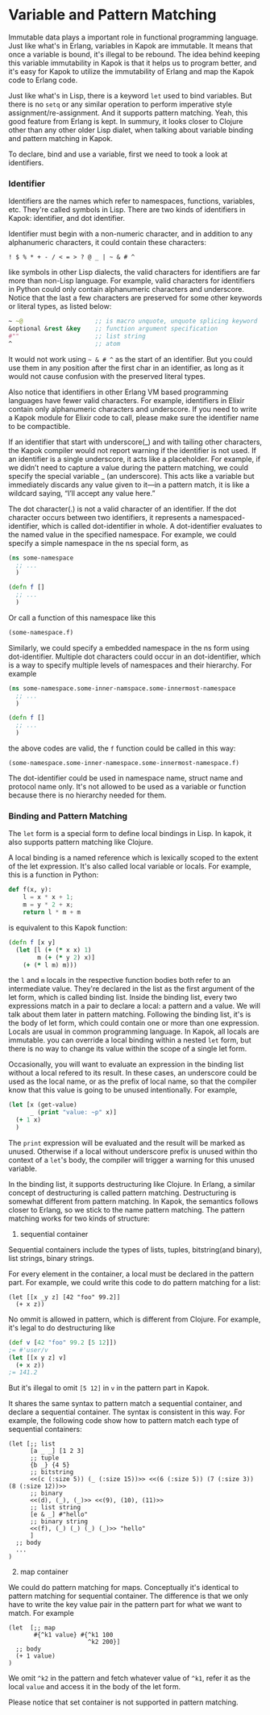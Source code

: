 Variable and Pattern Matching
==========

Immutable data plays a important role in functional programming language. Just like what's in Erlang, variables in Kapok are immutable. It means that once a variable is bound, it's illegal to be rebound. The idea behind keeping this variable immutability in Kapok is that it helps us to program better, and it's easy for Kapok to utilize the immutability of Erlang and map the Kapok code to Erlang code.

Just like what's in Lisp, there is a keyword `let` used to bind variables. But there is no `setq` or any similar operation to perform imperative style assignment/re-assignment. And it supports pattern matching. Yeah, this good feature from Erlang is kept. In summury, it looks closer to Clojure other than any other older Lisp dialet, when talking about variable binding and pattern matching in Kapok.

To declare, bind and use a variable, first we need to took a look at identifiers.

### Identifier

Identifiers are the names which refer to namespaces, functions, variables, etc. They're called symbols in Lisp. There are two kinds of identifiers in Kapok: identifier, and dot identifier.

Identifier must begin with a non-numeric character, and in addition to any alphanumeric characters, it could contain these characters:

```text
! $ % * + - / < = > ? @ _ | ~ & # ^
```

like symbols in other Lisp dialects, the valid characters for identifiers are far more than non-Lisp language. For example, valid characters for identifiers in Python could only contain alphanumeric characters and underscore. Notice that the last a few characters are preserved for some other keywords or literal types, as listed below:

```clojure
~ ~@                    ;; is macro unquote, unquote splicing keyword
&optional &rest &key    ;; function argument specification
#""                     ;; list string
^                       ;; atom
```

It would not work using `~ & # ^` as the start of an identifier. But you could use them in any position after the first char in an identifier, as long as it would not cause confusion with the preserved literal types.

Also notice that identifiers in other Erlang VM based programming languages have fewer valid characters. For example, identifiers in Elixir contain only alphanumeric characters and underscore. If you need to write a Kapok module for Elixir code to call, please make sure the identifier name to be compactible.

If an identifier that start with underscore(_) and with tailing other characters, the Kapok compiler would not report warning if the identifier is not used. If an identifier is a single underscore, it acts like a placeholder. For example, if we didn’t need to capture a value during the pattern matching, we could specify the special variable _ (an underscore). This acts like a variable but immediately discards any value given to it—in a pattern match, it is like a wildcard saying, “I’ll accept any value here.”

The dot character(.) is not a valid character of an identifier. If the dot character occurs between two identifiers, it represents a namespaced-identifier, which is called dot-identifier in whole. A dot-identifier evaluates to the named value in the specified namespace. For example, we could specify a simple namespace in the ns special form, as

```clojure
(ns some-namespace
  ;; ...
  )

(defn f []
  ;; ...
  )
```

Or call a function of this namespace like this

```clojure
(some-namespace.f)
```

Similarly, we could specify a embedded namespace in the ns form using dot-identifier. Multiple dot characters could occur in an dot-identifier, which is a way to specify multiple levels of namespaces and their hierarchy. For example

```clojure
(ns some-namespace.some-inner-namspace.some-innermost-namespace
  ;; ...
  )

(defn f []
  ;; ...
  )
```

the above codes are valid, the `f` function could be called in this way:

```
(some-namespace.some-inner-namespace.some-innermost-namespace.f)
```

The dot-identifier could be used in namespace name, struct name and protocol name only. It's not allowed to be used as a variable or function because there is no hierarchy needed for them.

### Binding and Pattern Matching

The `let` form is a special form to define local bindings in Lisp. In kapok, it also supports pattern matching like Clojure.

A local binding is a named reference which is lexically scoped to the extent of the let expression. It's also called local variable or locals. For example, this is a function in Python:

```python
def f(x, y):
    l = x * x + 1;
    m = y * 2 + x;
    return l * m + m
```

is equivalent to this Kapok function:

```clojure
(defn f [x y]
  (let [l (+ (* x x) 1)
        m (+ (* y 2) x)]
    (+ (* l m) m)))
```

the `l` and `m` locals in the respective function bodies both refer to an intermediate value. They're declared in the list as the first argument of the let form, which is called binding list. Inside the binding list, every two expressions match in a pair to declare a local: a pattern and a value. We will talk about them later in pattern matching. Following the binding list, it's is the body of let form, which could contain one or more than one expression. Locals are usual in common programming language. In Kapok, all locals are immutable. you can override a local binding within a nested `let` form, but there is no way to change its value within the scope of a single let form. 

Occasionally, you will want to evaluate an expression in the binding list without a local refered to its result. In these cases, an underscore could be used as the local name, or as the prefix of local name, so that the compiler know that this value is going to be unused intentionally. For example,

```clojure
(let [x (get-value)
      _ (print "value: ~p" x)]
  (+ 1 x)
  )
```

The `print` expression will be evaluated and the result will be marked as unused. Otherwise if a local without underscore prefix is unused within tho context of a `let`'s body, the compiler will trigger a warning for this unused variable.

In the binding list, it supports destructuring like Clojure. In Erlang, a similar concept of destructuring is called pattern matching. Destructuring is somewhat different from pattern matching. In Kapok, the semantics follows closer to Erlang, so we stick to the name pattern matching. The pattern matching works for two kinds of structure:

1. sequential container

  Sequential containers include the types of lists, tuples, bitstring(and binary), list strings, binary strings.
  
  For every element in the container, a local must be declared in the pattern part. For example, we could write this code to do pattern matching for a list:

```
(let [[x _y z] [42 "foo" 99.2]]
  (+ x z))
```

  No ommit is allowed in pattern, which is different from Clojure. For example, it's legal to do destructuring like

```clojure
(def v [42 "foo" 99.2 [5 12]])
;= #'user/v 
(let [[x y z] v]
  (+ x z))
;= 141.2
```

But it's illegal to omit `[5 12]` in `v` in the pattern part in Kapok.

It shares the same syntax to pattern match a sequential container, and declare a sequential container. The syntax is consistent in this way. For example, the following code show how to pattern match each type of sequential containers:

```
(let [;; list
      [a _ _] [1 2 3]
      ;; tuple
      {b _} {4 5}
      ;; bitstring
      <<(c (:size 5)) (_ (:size 15))>> <<(6 (:size 5)) (7 (:size 3)) (8 (:size 12))>>
      ;; binary
      <<(d), (_), (_)>> <<(9), (10), (11)>>
      ;; list string
      [e & _] #"hello"
      ;; binary string
      <<(f), (_) (_) (_) (_)>> "hello"
      ]
  ;; body
  ...
)
```

2. map container

  We could do pattern matching for maps. Conceptually it's identical to pattern matching for sequential container. The difference is that we only have to write the key value pair in the pattern part for what we want to match. For example

```
(let  [;; map
       #{^k1 value} #{^k1 100 
                      ^k2 200}]
  ;; body
  (+ 1 value)
)
```

We omit `^k2` in the pattern and fetch whatever value of `^k1`, refer it as the local `value` and access it in the body of the let form.

Please notice that set container is not supported in pattern matching.

